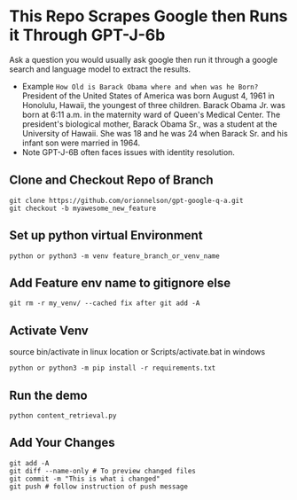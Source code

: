 # This Repo Scrapes Google then Runs it Through GPT-J-6b
Ask a question you would usually ask google then run it through a google search and language model to extract the results.
- Example 
```How Old is Barack Obama where and when was he Born?```
 President of the United States of America was born August 4, 1961 in Honolulu, Hawaii, the youngest 
of three children. Barack Obama Jr. was born at 6:11 a.m. in the maternity ward of Queen's Medical Center. The president's biological mother, Barack Obama Sr., was a student at the University of Hawaii. She was 18 and he was 24 when Barack Sr. and his infant son were married in 1964.
- Note GPT-J-6B often faces issues with identity resolution. 

## Clone and Checkout Repo of Branch
```
git clone https://github.com/orionnelson/gpt-google-q-a.git
git checkout -b myawesome_new_feature
```

## Set up python virtual Environment
```
python or python3 -m venv feature_branch_or_venv_name 
```
## Add Feature env name to gitignore else 
```
git rm -r my_venv/ --cached fix after git add -A
```
## Activate Venv 
source bin/activate in linux location or Scripts/activate.bat in windows
```
python or python3 -m pip install -r requirements.txt
```

## Run the demo
```
python content_retrieval.py
```

## Add Your Changes
```
git add -A
git diff --name-only # To preview changed files
git commit -m "This is what i changed"
git push # follow instruction of push message
```

